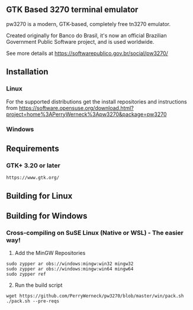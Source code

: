
## GTK Based 3270 terminal emulator

pw3270 is a modern, GTK-based, completely free tn3270 emulator. 

Created originally for Banco do Brasil, it's now an official Brazilian Government Public Software project, and is used worldwide. 

See more details at https://softwarepublico.gov.br/social/pw3270/

## Installation

### Linux

For the supported distributions get the install repositories and instructions from https://software.opensuse.org/download.html?project=home%3APerryWerneck%3Apw3270&package=pw3270

### Windows


## Requirements

### GTK+ 3.20 or later
	https://www.gtk.org/


## Building for Linux



## Building for Windows

### Cross-compiling on SuSE Linux (Native or WSL) - The easier way!

1. Add the MinGW Repositories

```
sudo zypper ar obs://windows:mingw:win32 mingw32
sudo zypper ar obs://windows:mingw:win64 mingw64
sudo zypper ref
```

2. Run the build script

```
wget https://github.com/PerryWerneck/pw3270/blob/master/win/pack.sh
./pack.sh --pre-reqs
```
